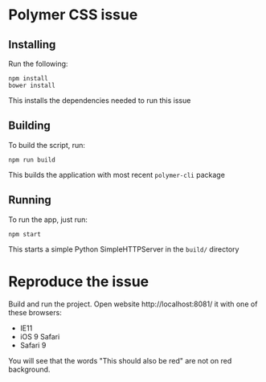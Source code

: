 # Polymer CSS issue

## Installing

Run the following:

```
npm install
bower install
```

This installs the dependencies needed to run this issue

## Building

To build the script, run:

```
npm run build
```

This builds the application with most recent `polymer-cli` package

## Running

To run the app, just run:

```
npm start
```

This starts a simple Python SimpleHTTPServer in the `build/` directory

# Reproduce the issue

Build and run the project. Open website http://localhost:8081/ it with one of these browsers:

* IE11
* iOS 9 Safari
* Safari 9

You will see that the words "This should also be red" are not on red background.
